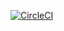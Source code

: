 [![CircleCI](https://circleci.com/gh/Entremetier/pet-clinic.svg?style=svg)](https://circleci.com/gh/Entremetier/pet-clinic)